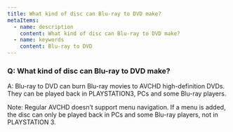 ```yaml
---
title: What kind of disc can Blu-ray to DVD make?
metaItems:
  - name: description
    content: What kind of disc can Blu-ray to DVD make?
  - name: keywords
    content: Blu-ray to DVD
---
```


### Q: What kind of disc can Blu-ray to DVD make?

A: Blu-ray to DVD can burn Blu-ray movies to AVCHD high-definition DVDs. They can be played back in PLAYSTATION3, PCs and some Blu-ray players.

Note: Regular AVCHD doesn’t support menu navigation. If a menu is added, the disc can only be played back in PCs and some Blu-ray players, not in PLAYSTATION 3.
